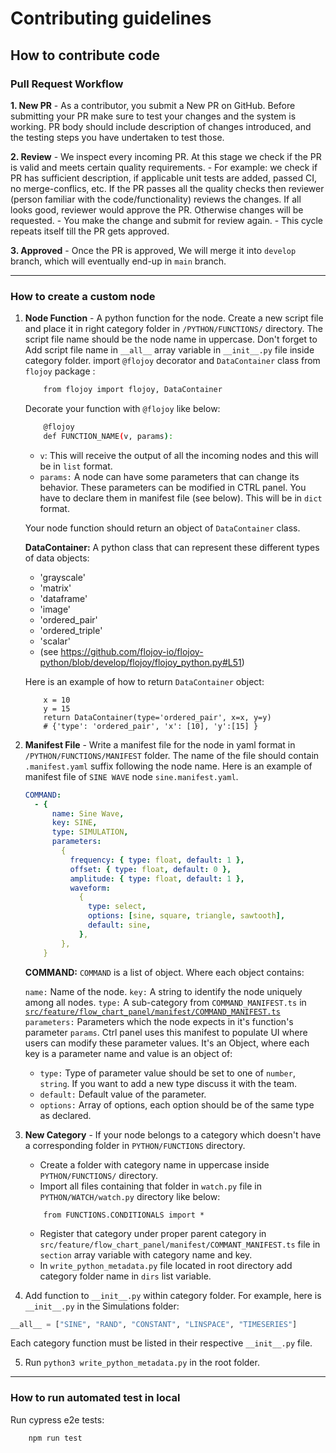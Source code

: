 # Contributing guidelines

## How to contribute code

### Pull Request Workflow

**1. New PR** - As a contributor, you submit a New PR on GitHub. Before submitting your PR make sure to test your changes and the system is working. PR body should include description of changes introduced, and the testing steps you have undertaken to test those.

**2. Review** - We inspect
every incoming PR. At this stage we check if the PR is valid and meets certain quality
requirements. - For example: we check if PR has sufficient
description, if applicable unit tests are added, passed CI, no merge-conflics, etc. If the PR passes all the quality checks then reviewer (person familiar with the
code/functionality) reviews the changes. If all looks good, reviewer would approve the PR. Otherwise changes will be requested. - You make the change and
submit for review again. - This cycle repeats itself till the PR gets
approved.

**3. Approved** - Once the PR is approved, We will merge it into `develop` branch, which will eventually end-up in `main` branch.

---

### How to create a custom node

1.  **Node Function** - A python function for the node. Create a new script file and place it in right category folder in `/PYTHON/FUNCTIONS/` directory. The script file name should be the node name in uppercase. Don't forget to Add script file name in `__all__` array variable in `__init__.py` file inside category folder.
    import `@flojoy` decorator and `DataContainer` class from `flojoy` package :

    ```bash
        from flojoy import flojoy, DataContainer
    ```

    Decorate your function with `@flojoy` like below:

    ```bash
        @flojoy
        def FUNCTION_NAME(v, params):
    ```

    - `v`: This will receive the output of all the incoming nodes and this will be in `list` format.
    - `params:` A node can have some parameters that can change its behavior. These parameters can be modified in CTRL panel. You have to declare them in manifest file (see below). This will be in `dict` format.

    Your node function should return an object of `DataContainer` class.

    **DataContainer:** A python class that can represent these different types of data objects:

    - 'grayscale'
    - 'matrix'
    - 'dataframe'
    - 'image'
    - 'ordered_pair'
    - 'ordered_triple'
    - 'scalar'
    - (see https://github.com/flojoy-io/flojoy-python/blob/develop/flojoy/flojoy_python.py#L51)

    Here is an example of how to return `DataContainer` object:

    ```code
        x = 10
        y = 15
        return DataContainer(type='ordered_pair', x=x, y=y)
        # {'type': 'ordered_pair', 'x': [10], 'y':[15] }
    ```

2.  **Manifest File** - Write a manifest file for the node in yaml format in `/PYTHON/FUNCTIONS/MANIFEST` folder. The name of the file should contain `.manifest.yaml` suffix following the node name. Here is an example of manifest file of `SINE WAVE` node `sine.manifest.yaml`.

    ```yaml
    COMMAND:
      - {
          name: Sine Wave,
          key: SINE,
          type: SIMULATION,
          parameters:
            {
              frequency: { type: float, default: 1 },
              offset: { type: float, default: 0 },
              amplitude: { type: float, default: 1 },
              waveform:
                {
                  type: select,
                  options: [sine, square, triangle, sawtooth],
                  default: sine,
                },
            },
        }
    ```

    **COMMAND:** `COMMAND` is a list of object. Where each object contains:

    `name:` Name of the node.
    `key:` A string to identify the node uniquely among all nodes.
    `type:` A sub-category from `COMMAND_MANIFEST.ts` in [`src/feature/flow_chart_panel/manifest/COMMAND_MANIFEST.ts`](https://github.com/flojoy-io/flojoy-desktop/blob/main/src/feature/flow_chart_panel/manifest/COMMANDS_MANIFEST.ts)
    `parameters:` Parameters which the node expects in it's function's parameter `params`. Ctrl panel uses this manifest to populate UI where users can modify these parameter values. It's an Object, where each key is a parameter name and value is an object of:

    - `type:` Type of parameter value should be set to one of `number`, `string`. If you want to add a new type discuss it with the team.
    - `default:` Default value of the parameter.
    - `options:` Array of options, each option should be of the same type as declared.

3.  **New Category** - If your node belongs to a category which doesn't have a corresponding folder in `PYTHON/FUNCTIONS` directory.

    - Create a folder with category name in uppercase inside `PYTHON/FUNCTIONS/` directory.
    - Import all files containing that folder in `watch.py` file in `PYTHON/WATCH/watch.py` directory like below:

    ```code
        from FUNCTIONS.CONDITIONALS import *
    ```

    - Register that category under proper parent category in `src/feature/flow_chart_panel/manifest/COMMANT_MANIFEST.ts` file in `section` array variable with category name and key.
    - In `write_python_metadata.py` file located in root directory add category folder name in `dirs` list variable.

4.  Add function to `__init__.py` within category folder. For example, here is `__init__.py` in the Simulations folder:

```py
__all__ = ["SINE", "RAND", "CONSTANT", "LINSPACE", "TIMESERIES"]
```

Each category function must be listed in their respective `__init__.py` file.

5. Run `python3 write_python_metadata.py` in the root folder.

---

### How to run automated test in local

Run cypress e2e tests:

```bash
    npm run test
```
